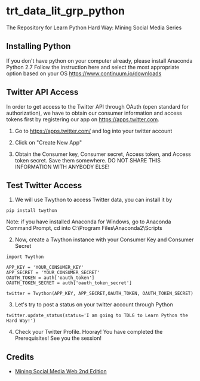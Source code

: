 # trt_data_lit_grp_python
The Repository for Learn Python Hard Way: Mining Social Media Series

Installing Python
---------

If you don't have python on your computer already, please install Anaconda Python 2.7
Follow the instruction here and select the most appropriate option based on your OS
https://www.continuum.io/downloads

Twitter API Access
---------
In order to get access to the Twitter API through OAuth (open standard for authorization), 
we have to obtain our consumer information and access tokens first by registering 
our app on https://apps.twitter.com.

1. Go to https://apps.twitter.com/ and log into your twitter account

2. Click on "Create New App"

3. Obtain the Consumer key, Consumer secret, Access token, and Access token secret. Save them somewhere.
DO NOT SHARE THIS INFORMATION WITH ANYBODY ELSE!

Test Twitter Access
---------
1. We will use Twython to access Twitter data, you can install it by 

```
pip install twython
```

Note: if you have installed Anaconda for Windows, go to Anaconda Command Prompt, cd into C:\Program Files\Anaconda2\Scripts

2. Now, create a Twython instance with your Consumer Key and Consumer Secret

```
import Twython

APP_KEY = 'YOUR_CONSUMER_KEY'
APP_SECRET = 'YOUR_CONSUMER_SECRET'
OAUTH_TOKEN = auth['oauth_token']
OAUTH_TOKEN_SECRET = auth['oauth_token_secret']

twitter = Twython(APP_KEY, APP_SECRET,OAUTH_TOKEN, OAUTH_TOKEN_SECRET)
```

3. Let's try to post a status on your twitter account through Python

```
twitter.update_status(status='I am going to TDLG to Learn Python the Hard Way!')
```

4. Check your Twitter Profile. Hooray! You have completed the Prerequisites! See you the session!

Credits
---------
* [Mining Social Media Web 2nd Edition](https://github.com/ptwobrussell/Mining-the-Social-Web-2nd-Edition)
